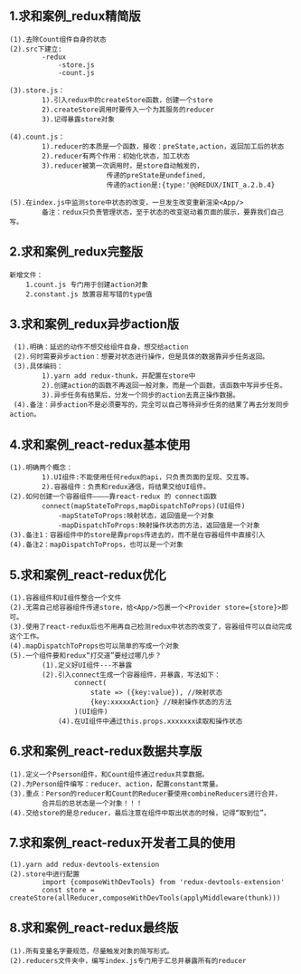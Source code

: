 ## 1.求和案例_redux精简版
    (1).去除Count组件自身的状态
    (2).src下建立:
            -redux
                -store.js
                -count.js

    (3).store.js：
            1).引入redux中的createStore函数，创建一个store
            2).createStore调用时要传入一个为其服务的reducer
            3).记得暴露store对象

    (4).count.js：
            1).reducer的本质是一个函数，接收：preState,action，返回加工后的状态
            2).reducer有两个作用：初始化状态，加工状态
            3).reducer被第一次调用时，是store自动触发的，
                            传递的preState是undefined,
                            传递的action是:{type:'@@REDUX/INIT_a.2.b.4}

    (5).在index.js中监测store中状态的改变，一旦发生改变重新渲染<App/>
            备注：redux只负责管理状态，至于状态的改变驱动着页面的展示，要靠我们自己写。


## 2.求和案例_redux完整版
    新增文件：
        1.count.js 专门用于创建action对象
        2.constant.js 放置容易写错的type值



## 3.求和案例_redux异步action版
     (1).明确：延迟的动作不想交给组件自身，想交给action
     (2).何时需要异步action：想要对状态进行操作，但是具体的数据靠异步任务返回。
     (3).具体编码：
            1).yarn add redux-thunk，并配置在store中
            2).创建action的函数不再返回一般对象，而是一个函数，该函数中写异步任务。
            3).异步任务有结果后，分发一个同步的action去真正操作数据。
     (4).备注：异步action不是必须要写的，完全可以自己等待异步任务的结果了再去分发同步action。





## 4.求和案例_react-redux基本使用
    (1).明确两个概念：
            1).UI组件:不能使用任何redux的api，只负责页面的呈现、交互等。
            2).容器组件：负责和redux通信，将结果交给UI组件。
    (2).如何创建一个容器组件————靠react-redux 的 connect函数
            connect(mapStateToProps,mapDispatchToProps)(UI组件)
                -mapStateToProps:映射状态，返回值是一个对象
                -mapDispatchToProps:映射操作状态的方法，返回值是一个对象
    (3).备注1：容器组件中的store是靠props传进去的，而不是在容器组件中直接引入
    (4).备注2：mapDispatchToProps，也可以是一个对象


## 5.求和案例_react-redux优化
    (1).容器组件和UI组件整合一个文件
    (2).无需自己给容器组件传递store，给<App/>包裹一个<Provider store={store}>即可。
    (3).使用了react-redux后也不用再自己检测redux中状态的改变了，容器组件可以自动完成这个工作。
    (4).mapDispatchToProps也可以简单的写成一个对象
    (5).一个组件要和redux“打交道”要经过哪几步？
            (1).定义好UI组件---不暴露
            (2).引入connect生成一个容器组件，并暴露，写法如下：
                    connect(
                        state => ({key:value}), //映射状态
                        {key:xxxxxAction} //映射操作状态的方法
                    )(UI组件)
                (4).在UI组件中通过this.props.xxxxxxx读取和操作状态



## 6.求和案例_react-redux数据共享版
    (1).定义一个Pserson组件，和Count组件通过redux共享数据。
    (2).为Person组件编写：reducer、action，配置constant常量。
    (3).重点：Person的reducer和Count的Reducer要使用combineReducers进行合并，
            合并后的总状态是一个对象！！！
    (4).交给store的是总reducer，最后注意在组件中取出状态的时候，记得“取到位”。

## 7.求和案例_react-redux开发者工具的使用
    (1).yarn add redux-devtools-extension
    (2).store中进行配置
            import {composeWithDevTools} from 'redux-devtools-extension'
            const store = createStore(allReducer,composeWithDevTools(applyMiddleware(thunk)))

## 8.求和案例_react-redux最终版
    (1).所有变量名字要规范，尽量触发对象的简写形式。
    (2).reducers文件夹中，编写index.js专门用于汇总并暴露所有的reducer
